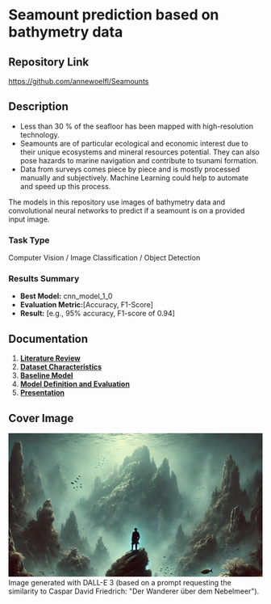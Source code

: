 # Seamount prediction based on bathymetry data

## Repository Link

https://github.com/annewoelfl/Seamounts

## Description

- Less than 30 % of the seafloor has been mapped with high-resolution technology.
- Seamounts are of particular ecological and economic interest due to their unique ecosystems and mineral resources potential. They can also pose hazards to marine navigation and contribute to tsunami formation.
- Data from surveys comes piece by piece and is mostly processed manually and subjectively. Machine Learning could help to automate and speed up this process.

The models in this repository use images of bathymetry data and convolutional neural networks to predict if a seamount is on a provided input image. 

### Task Type

Computer Vision / Image Classification / Object Detection

### Results Summary

- **Best Model:** cnn_model_1_0
- **Evaluation Metric:**[Accuracy, F1-Score]
- **Result:** [e.g., 95% accuracy, F1-score of 0.94]

## Documentation

1. **[Literature Review](0_LiteratureReview/README.md)**
2. **[Dataset Characteristics](1_DatasetCharacteristics/exploratory_data_analysis.ipynb)**
3. **[Baseline Model](2_BaselineModel/baseline_model_RF.ipynb)**
4. **[Model Definition and Evaluation](3_Model/CNN_model_1_1.ipynb)**
5. **[Presentation](4_Presentation/README.md)**

## Cover Image

![Project Cover Image](CoverImage/cover_image.png) 
Image generated with DALL-E 3 (based on a prompt requesting the similarity to Caspar David Friedrich: "Der Wanderer über dem Nebelmeer").